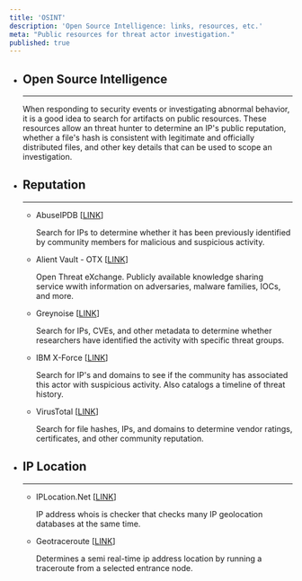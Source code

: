 ```yaml
---
title: 'OSINT'
description: 'Open Source Intelligence: links, resources, etc.'
meta: "Public resources for threat actor investigation."
published: true
---
```

- ## Open Source Intelligence
	---
    When responding to security events or investigating abnormal behavior, it is a good idea to search for artifacts on public resources. These resources allow an threat hunter to determine an IP's public reputation, whether a file's hash is consistent with legitimate and officially distributed files, and other key details that can be used to scope an investigation.

- ## Reputation
	---
    - AbuseIPDB [[LINK](https://www.abuseipdb.com/)]

        Search for IPs to determine whether it has been previously identified by community members for malicious and suspicious activity.

    - Alient Vault - OTX [[LINK](https://otx.alienvault.com/)]
        
        Open Threat eXchange. Publicly available knowledge sharing service wwith information on adversaries, malware families, IOCs, and more.
    
    - Greynoise [[LINK](https://viz.greynoise.io/)]

        Search for IPs, CVEs, and other metadata to determine whether researchers have identified the activity with specific threat groups.

    - IBM X-Force [[LINK](https://exchange.xforce.ibmcloud.com/)]

        Search for IP's and domains to see if the community has associated this actor with suspicious activity. Also catalogs a timeline of threat history.

    - VirusTotal [[LINK](https://www.virustotal.com/gui/home/upload)]
        
        Search for file hashes, IPs, and domains to determine vendor ratings, certificates, and other community reputation.

- ## IP Location
	---
    - IPLocation.Net [[LINK](https://www.iplocation.net/)]

        IP address whois is checker that checks many IP geolocation databases at the same time.

    - Geotraceroute [[LINK](https://geotraceroute.com/)]
    
        Determines a semi real-time ip address location by running a traceroute from a selected entrance node.
